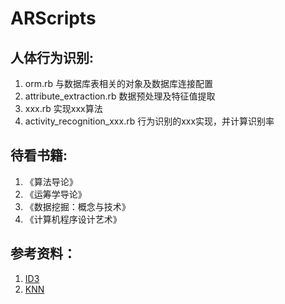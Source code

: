 ARScripts
=========

## 人体行为识别:

1. orm.rb 与数据库表相关的对象及数据库连接配置
2. attribute_extraction.rb 数据预处理及特征值提取
3. xxx.rb 实现xxx算法
4. activity_recognition_xxx.rb 行为识别的xxx实现，并计算识别率

## 待看书籍:

1. 《算法导论》
2. 《运筹学导论》
3. 《数据挖掘：概念与技术》
4. 《计算机程序设计艺术》

## 参考资料：

1. [ID3][1]
2. [KNN][2]

[1]: https://github.com/igrigorik/decisiontree
[2]: https://github.com/reddavis/knn

